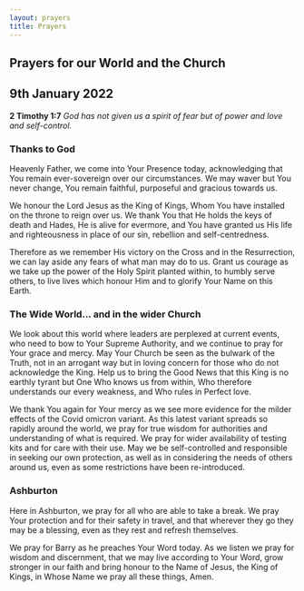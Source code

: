 ```yaml
---
layout: prayers
title: Prayers
---
```

## Prayers for our World and the Church

## 9th January 2022

__2 Timothy 1:7__ 
_God has not given us a spirit of fear but of power and love and self-control._

### Thanks to God
Heavenly Father, we come into Your Presence today, acknowledging that You remain ever-sovereign over our circumstances. We may waver but You never change, You remain faithful, purposeful and gracious towards us.

We honour the Lord Jesus as the King of Kings, Whom You have installed on the throne to reign over us. We thank You that He holds the keys of death and Hades, He is alive for evermore, and You have granted us His life and righteousness in place of our sin, rebellion and self-centredness.

Therefore as we remember His victory on the Cross and in the Resurrection, we can lay aside any fears of what man may do to us. Grant us courage as we take up the power of the Holy Spirit planted within, to humbly serve others, to live lives which honour Him and to glorify Your Name on this Earth.

### The Wide World... and in the wider Church
We look about this world where leaders are perplexed at current events, who need to bow to Your Supreme Authority, and we continue to pray for Your grace and mercy. May Your Church be seen as the bulwark of the Truth, not in an arrogant way but in loving concern for those who do not acknowledge the King. Help us to bring the Good News that this King is no earthly tyrant but One Who knows us from within, Who therefore understands our every weakness, and Who rules in Perfect love.

We thank You again for Your mercy as we see more evidence for the milder effects of the Covid omicron variant. As this latest variant spreads so rapidly around the world, we pray for true wisdom for authorities and understanding of what is required. We pray for wider availability of testing kits and for care with their use. May we be self-controlled and responsible in seeking our own protection, as well as in considering the needs of others around us, even as some restrictions have been re-introduced.

### Ashburton
Here in Ashburton, we pray for all who are able to take a break. We pray Your protection and for their safety in travel, and that wherever they go they may be a blessing, even as they rest and refresh themselves.

We pray for Barry as he preaches Your Word today. As we listen we pray for wisdom and discernment, that we may live according to Your Word, grow stronger in our faith and bring honour to the Name of Jesus, the King of Kings, in Whose Name we pray all these things, Amen.

